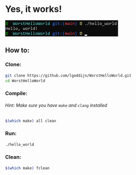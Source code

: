 # Yes, it works!

![Screenshot](./screenshot.png)

## How to:
### Clone:
```sh
git clone https://github.com/lgoddijn/WorstHelloWorld.git
cd WorstHelloWorld
```

### Compile:

###### Hint: Make sure you have `make` and `clang` installed
```sh
$(which make) all clean
```

### Run:
```sh
./hello_world
```

### Clean:
```sh
$(which make) fclean
```
